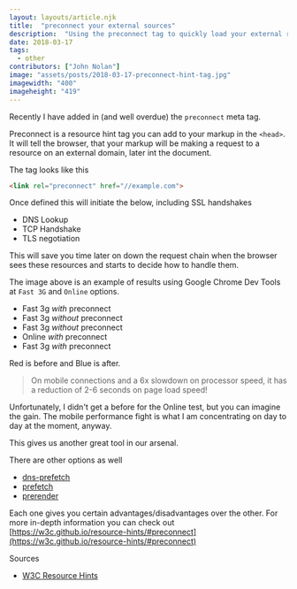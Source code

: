 ```yaml
---
layout: layouts/article.njk
title:  "preconnect your external sources"
description:  "Using the preconnect tag to quickly load your external resources"
date: 2018-03-17
tags: 
  - other
contributors: ["John Nolan"]
image: "assets/posts/2018-03-17-preconnect-hint-tag.jpg"
imagewidth: "400"
imageheight: "419"
---
```


Recently I have added in (and well overdue) the `preconnect` meta tag.

Preconnect is a resource hint tag you can add to your markup in the `<head>`. It will tell the browser,
that your markup will be making a request to a resource on an external domain, later int the document.

The tag looks like this

``` html
<link rel="preconnect" href="//example.com">
```

Once defined this will initiate the below, including SSL handshakes

* DNS Lookup
* TCP Handshake
* TLS negotiation

This will save you time later on down the request chain when the browser sees these resources and starts
to decide how to handle them.

The image above is an example of results using Google Chrome Dev Tools at `Fast 3G` and `Online` options.

* Fast 3g _with_ preconnect
* Fast 3g _without_ preconnect
* Fast 3g _without_ preconnect
* Online _with_ preconnect
* Fast 3g _with_ preconnect

Red is before and Blue is after.

> On mobile connections and a 6x slowdown on processor speed, it has a reduction of 2-6 seconds on page load speed!

Unfortunately, I didn't get a before for the Online test, but you can imagine the gain. The mobile performance
fight is what I am concentrating on day to day at the moment, anyway.

This gives us another great tool in our arsenal.

There are other options as well

* [dns-prefetch](https://w3c.github.io/resource-hints/#dns-prefetch)
* [prefetch](https://w3c.github.io/resource-hints/#prefetch)
* [prerender](https://w3c.github.io/resource-hints/#prerender)

Each one gives you certain advantages/disadvantages over the other.
For more in-depth information you can check out
[https://w3c.github.io/resource-hints/#preconnect](https://w3c.github.io/resource-hints/#preconnect)

Sources

* [W3C Resource Hints](https://w3c.github.io/resource-hints)
